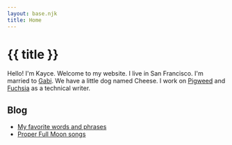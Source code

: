 ```yaml
---
layout: base.njk
title: Home
---
```


# {{ title }}

Hello! I'm Kayce. Welcome to my website. I live in San Francisco. I'm married
to [Gabi](https://gabjoart.com). We have a little dog named Cheese. I work on
[Pigweed](https://pigweed.dev) and [Fuchsia](https://fuchsia.dev) as a
technical writer.

## Blog

* [My favorite words and phrases](/blog/favorite-words-and-phrases/)
* [Proper Full Moon songs](/blog/moon/)
